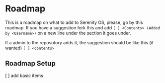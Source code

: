 # Roadmap

This is a roadmap on what to add to Serenity OS, please, go by this roadmap. If you have a suggestion fork this and add `[ ] <Contents> (Added by <Username>)` on a new line under the section it goes under.

If a admin to the reposotory adds it, the suggestion should be like this (if wanted) `[ ] <contents>`

## Roadmap Setup
[ ] add basic items